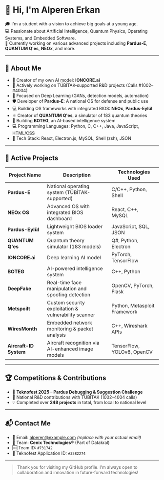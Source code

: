 # 👋 Hi, I'm Alperen Erkan

🎓 I'm a student with a vision to achieve big goals at a young age.  
💻 Passionate about Artificial Intelligence, Quantum Physics, Operating Systems, and Embedded Software.  
🚀 Currently working on various advanced projects including **Pardus-E**, **QUANTUM Q'es**, **NEOx**, and more.

---

## 🧠 About Me

- 🧠 Creator of my own AI model: **IONCORE.ai**
- 🔬 Actively working on TÜBİTAK-supported R&D projects (Calls #1002–#4004)
- 🤖 Focused on Deep Learning (GANs, detection models, automation)
- 🛡️ Developer of **Pardus-E**: A national OS for defense and public use
- 💻 Building OS frameworks with integrated BIOS: **NEOx**, **Pardus-Eylül**
- ⚛️ Creator of **QUANTUM Q'es**, a simulator of 183 quantum theories
- 🧠 Building **BOTEG**, an AI-based intelligence system
- 💻 Programming Languages: Python, C, C++, Java, JavaScript, HTML/CSS
- 🧰 Tech Stack: React, Electron.js, MySQL, Shell (zsh), JSON

---

## 🔧 Active Projects

| Project Name         | Description                                          | Technologies Used               |
|----------------------|------------------------------------------------------|----------------------------------|
| **Pardus-E**         | National operating system (TÜBİTAK-supported)        | C/C++, Python, Shell             |
| **NEOx OS**          | Advanced OS with integrated BIOS dashboard           | React, C++, MySQL                |
| **Pardus-Eylül**     | Lightweight BIOS loader system                       | JavaScript, SQL, JSON            |
| **QUANTUM Q'es**     | Quantum theory simulator (183 models)                | Q#, Python, Electron             |
| **IONCORE.ai**       | Deep learning AI model                               | PyTorch, TensorFlow              |
| **BOTEG**            | AI-powered intelligence system                       | C++, Python                      |
| **DeepFake**         | Real-time face manipulation and spoofing detection  | OpenCV, PyTorch, Flask           |
| **Metspoilt**        | Custom security exploitation & vulnerability scanner | Python, Metasploit Framework     |
| **WiresMonth**       | Embedded network monitoring & packet analysis        | C++, Wireshark APIs              |
| **Aircraft-ID System** | Aircraft recognition via AI-enhanced image models | TensorFlow, YOLOv8, OpenCV       |

---

## 🏆 Competitions & Contributions

- 🎯 **Teknofest 2025 – Pardus Debugging & Suggestion Challenge**
- 🧪 National R&D contributions with TÜBİTAK (1002–4004 calls)
- 💡 Completed over **248 projects** in total, from local to national level

---

## 📬 Contact Me

- 📧 Email: alperen@example.com *(replace with your actual email)*
- 🧠 Team: **Cenix Technologies®** (Part of Datakral)
- 🆔 Team ID: `#731742`
- 🚀 Teknofest Application ID: `#3582274`

---

> Thank you for visiting my GitHub profile. I'm always open to collaboration and innovation in future-forward technologies!
